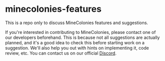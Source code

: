 # minecolonies-features
This is a repo only to discuss MineColonies features and suggestions. 

If you're interested in contributing to MineColonies, please contact one of our developers beforehand. This is because not all suggestions are actually planned, and it's a good idea to check this before starting work on a suggestion. We'll also help you out with hints on implementing it, code review, etc. You can contact us on our official [Discord](https://discord.minecolonies.com).
